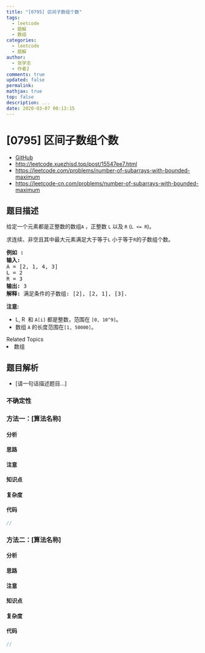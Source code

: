 ```yaml
---
title: "[0795] 区间子数组个数"
tags:
  - leetcode
  - 题解
  - 数组
categories:
  - leetcode
  - 题解
author:
  - 张学志
  - 作者2
comments: true
updated: false
permalink:
mathjax: true
top: false
description: ...
date: 2020-03-07 00:13:15
---
```



# [0795] 区间子数组个数
* [GitHub](https://github.com/algoboy101/LeetCodeCrowdsource/tree/master/_posts/QA/%5B0795%5D%20%E5%8C%BA%E9%97%B4%E5%AD%90%E6%95%B0%E7%BB%84%E4%B8%AA%E6%95%B0.md)
* http://leetcode.xuezhisd.top/post/15547ee7.html
* https://leetcode.com/problems/number-of-subarrays-with-bounded-maximum
* https://leetcode-cn.com/problems/number-of-subarrays-with-bounded-maximum


## 题目描述

<p>给定一个元素都是正整数的数组<code>A</code>&nbsp;，正整数 <code>L</code>&nbsp;以及&nbsp;<code>R</code>&nbsp;(<code>L &lt;= R</code>)。</p>

<p>求连续、非空且其中最大元素满足大于等于<code>L</code>&nbsp;小于等于<code>R</code>的子数组个数。</p>

<pre><strong>例如 :</strong>
<strong>输入:</strong> 
A = [2, 1, 4, 3]
L = 2
R = 3
<strong>输出:</strong> 3
<strong>解释:</strong> 满足条件的子数组: [2], [2, 1], [3].
</pre>

<p><strong>注意:</strong></p>

<ul>
	<li>L, R&nbsp; 和&nbsp;<code>A[i]</code> 都是整数，范围在&nbsp;<code>[0, 10^9]</code>。</li>
	<li>数组&nbsp;<code>A</code>&nbsp;的长度范围在<code>[1, 50000]</code>。</li>
</ul>
<div><div>Related Topics</div><div><li>数组</li></div></div>


## 题目解析
* [请一句话描述题目...]

### 不确定性


### 方法一：[算法名称]

#### 分析

#### 思路

#### 注意

#### 知识点

#### 复杂度

#### 代码

```cpp
//
```


### 方法二：[算法名称]

#### 分析

#### 思路

#### 注意

#### 知识点

#### 复杂度

#### 代码

```cpp
//
```


